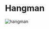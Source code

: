 # Hangman

![hangman](https://user-images.githubusercontent.com/52041924/209153529-5159da2f-043b-45e4-a8f7-0f61cf6ec5a5.gif)

